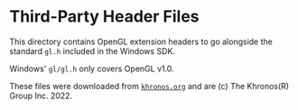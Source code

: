 # Third-Party Header Files
This directory contains OpenGL extension headers to go alongside the standard `gl.h` included
in the Windows SDK.

Windows' `gl/gl.h` only covers OpenGL v1.0.

These files were downloaded from [`khronos.org`](https://www.opengl.org/registry)
and are (c) The Khronos(R) Group Inc. 2022.
